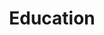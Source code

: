 ---
title: Education
type: reward
layout: education
banner: /img/rewards/ebook_banner.png
weight: 1
description: There are many ways in which we can be deceived with data. On the other hand we can also use data to make an impact in society through different interventions. With our e-books you can learn how to spot when you are being lied to and get ideas and inspiration from your projects.
---